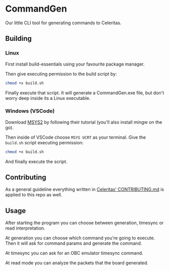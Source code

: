 # CommandGen
Our little CLI tool for generating commands to Celeritas.

## Building
### Linux
First install build-essentials using your favourite package manager.

Then give executing permission to the build script by:
```bash
chmod +x build.sh
```

Finally execute that script. It will generate a CommandGen.exe file,
but don't worry deep inside its a Linux executable.

### Windows (VSCode)
Download [MSYS2](https://www.msys2.org/) by following their tutorial 
(you'll also install mingw on the go).

Then inside of VSCode choose `MSYS UCRT` as your terminal.
Give the `build.sh` script executing permission:
```bash
chmod +x build.sh
```
And finally execute the script.

## Contributing 
As a general guideline everything written in [Celeritas' CONTRIBUTING.md](https://github.com/CeleritasBoard/Celeritas/blob/main/CONTRIBUTING.md) is applied to this repo as well.

## Usage
After starting the program you can choose between generation, timesync or read interpretation.

At generation you can choose which command you're going to execute. Then it will ask
for command params and generate the command.

At timesync you can ask for an OBC emulator timesync command.

At read mode you can analyze the packets that the board generated.
